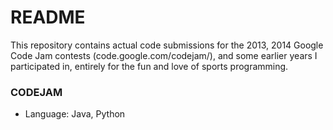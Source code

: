 # README #

This repository contains actual code submissions for the 2013, 2014 Google Code Jam contests (code.google.com/codejam/), and some earlier years I participated in, entirely for the fun and love of sports programming. 

### CODEJAM ###

*  Language: Java, Python

